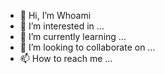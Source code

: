 - 👋 Hi, I’m Whoami
- 👀 I’m interested in ...
- 🌱 I’m currently learning ...
- 💞️ I’m looking to collaborate on ...
- 📫 How to reach me ...

<!---
Whoami is a ✨ special ✨ repository because its `README.md` (this file) appears on your GitHub profile.
You can click the Preview link to take a look at your changes.
--->
